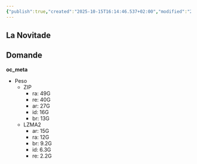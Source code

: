 ```yaml
---
{"publish":true,"created":"2025-10-15T16:14:46.537+02:00","modified":"2024-04-10T12:00:00.000+02:00","cssclasses":""}
---
```



## La Novitade

## Domande

**oc_meta**

- Peso
    - ZIP
        - ra: 49G
        - re: 40G
        - ar: 27G
        - id: 16G
        - br: 13G
    - LZMA2
        - ar: 15G
        - ra: 12G
        - br: 9.2G
        - id: 6.3G
        - re: 2.2G